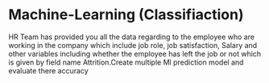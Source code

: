 # Machine-Learning (Classifiaction)
HR Team has provided you all the data regarding to the employee who are working in the company which include job role, job satisfaction, Salary and other variables 
including whether the employee has left the job or not which is given by field name Attrition.Create multiple Ml prediction model and evaluate there accuracy
